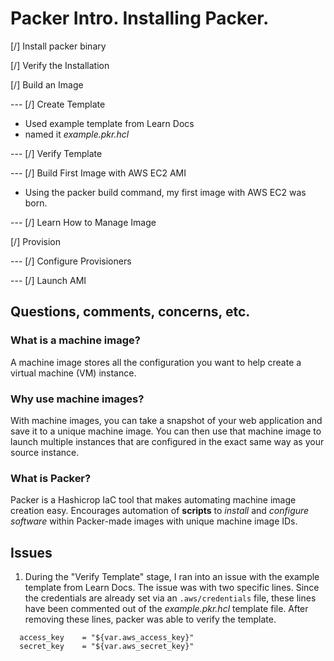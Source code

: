 # Packer Intro. Installing Packer.

[/] Install packer binary

[/] Verify the Installation

[/] Build an Image

---  [/] Create Template
 * Used example template from Learn Docs
 * named it _example.pkr.hcl_

---  [/] Verify Template

---  [/] Build First Image with AWS EC2 AMI

  * Using the packer build command, my first image with AWS EC2 was born.

---  [/] Learn How to Manage Image

[/] Provision

---  [/] Configure Provisioners

---  [/] Launch AMI

## Questions, comments, concerns, etc.

### What is a machine image?

A machine image stores all the configuration you want to help create a virtual machine (VM) instance.

### Why use machine images?

With machine images, you can take a snapshot of your web application and save it to a unique machine image. You can then use that machine image to launch multiple instances that are configured in the exact same way as your source instance.

### What is Packer?

Packer is a Hashicrop IaC tool that makes automating machine image creation easy. Encourages automation of **scripts** to _install_ and _configure software_ within Packer-made images with unique machine image IDs.

## Issues

1. During the "Verify Template" stage, I ran into an issue with the example template from Learn Docs. The issue was with two specific lines. Since the credentials are already set via an `.aws/credentials` file, these lines have been commented out of the _example.pkr.hcl_ template file. After removing these lines, packer was able to verify the template.

```
  access_key    = "${var.aws_access_key}"
  secret_key    = "${var.aws_secret_key}"
```
